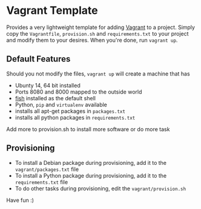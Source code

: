 # Vagrant Template

Provides a very lightweight template for adding [Vagrant](http://vagrantup.com) to a project. Simply copy the `Vagrantfile`,
`provision.sh` and `requirements.txt` to your project and modify them to your desires. When you're done, run `vagrant up`.

## Default Features

Should you not modify the files, `vagrant up` will create a machine that has

- Ubunty 14, 64 bit installed
- Ports 8080 and 8000 mapped to the outside world
- [fish](http://fishshell.com) installed as the default shell
- Python, `pip` and `virtualenv` available
- installs all apt-get packages in `packages.txt`
- installs all python packages in `requirements.txt`

Add more to provision.sh to install more software or do more task 

## Provisioning

- To install a Debian package during provisioning, add it to the `vagrant/packages.txt` file
- To install a Python package during provisioning, add it to the `requirements.txt` file
- To do other tasks during provisioning, edit the `vagrant/provision.sh` 

Have fun :)
